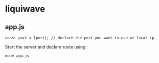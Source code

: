 # liquiwave

## app.js
```
const port = [port]; // declare the port you want to use at local ip
```
Start the server and declare route using:
```
node app.js
```

